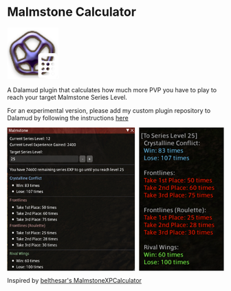 # Malmstone Calculator
<img src="./images/icon.png" alt="Logo" width="120" height="120">

A Dalamud plugin that calculates how much more PVP you have to play to reach your target Malmstone Series Level.

For an experimental version, please add my custom plugin repository to Dalamud by following the instructions [here](https://github.com/pinapelz/DalamudPlugins)

<div style="display: flex; justify-content: space-between;">
  <img src="./images/image1.png" alt="Screenshot of Malmstone Calculator Plugin Main Window" style="width: 59%;">
  <img src="./images/image2.png" alt="Screenshot of Malmstone Calculator Plugin Main Window" style="width: 39%;">
</div>

Inspired by [belthesar's MalmstoneXPCalculator](https://github.com/belthesar/MalmstoneXPCalculator)